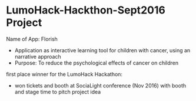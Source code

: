 # LumoHack-Hackthon-Sept2016 Project

Name of App:  Florish

* Application as interactive learning tool for children with cancer, using an narrative approach
* Purpose:  To reduce the psychological effects of cancer on children

first place winner for the LumoHack Hackathon:  
- won tickets and booth at SociaLight conference (Nov 2016) with booth and stage time to pitch project idea



